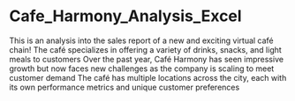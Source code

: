 # Cafe_Harmony_Analysis_Excel
This is an analysis into the sales report of a new and exciting virtual café chain! 
The café specializes in offering a variety of drinks, snacks, and light meals to customers Over the past year, Café Harmony has
seen impressive growth but now faces new challenges as the company is scaling to meet customer
demand The café has multiple locations across the city, each with its own performance metrics
and unique customer preferences
